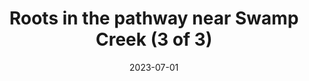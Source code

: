 ---
title: "Roots in the pathway near Swamp Creek (3 of 3)"
date: 2023-07-01
near:
  - Roots in the pathway near Swamp Creek (1 of 3)
  - Roots in the pathway near Swamp Creek (2 of 3)
picture: "/assets/camera-roll/2023/07/2023-07-01-roots-in-the-pathway-near-swamp-creek-3/20230702_023146845_iOS.jpg"
thumbnail: "/assets/camera-roll/2023/07/2023-07-01-roots-in-the-pathway-near-swamp-creek-3/20230702_023146845_iOS-thumbnail.jpg"
type: picture
tags:
  - looking down
  - Wallace Swamp Creek Park
---